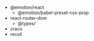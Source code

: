 - @emotion/react
  - @emotion/babel-preset-css-prop
- react-router-dom
  - @types/
- craco
- recoil
